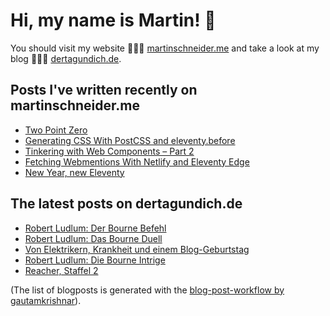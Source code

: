 # Hi, my name is Martin! 👋 
You should visit my website 👨🏼‍💻  [martinschneider.me](https://martinschneider.me) and take a look at my blog 🤷🏼‍♂️ [dertagundich.de](https://www.dertagundich.de).

## Posts I've written recently on martinschneider.me
<!-- MSME-POST-LIST:START -->
- [Two Point Zero](https://martinschneider.me/articles/two-point-zero/)
- [Generating CSS With PostCSS and eleventy.before](https://martinschneider.me/articles/generating-css-with-postcss-and-eleventy-before/)
- [Tinkering with Web Components – Part 2](https://martinschneider.me/articles/tinkering-with-web-components-part-2/)
- [Fetching Webmentions With Netlify and Eleventy Edge](https://martinschneider.me/articles/fetching-webmentions-with-netlify-and-eleventy-edge/)
- [New Year, new Eleventy](https://martinschneider.me/articles/new-year-new-eleventy/)
<!-- MSME-POST-LIST:END -->

## The latest posts on dertagundich.de
<!-- DTUI-POST-LIST:START -->
- [Robert Ludlum: Der Bourne Befehl](https://www.dertagundich.de/blog/2024/02/robert-ludlum-der-bourne-befehl)
- [Robert Ludlum: Das Bourne Duell](https://www.dertagundich.de/blog/2024/02/robert-ludlum-das-bourne-duell)
- [Von Elektrikern, Krankheit und einem Blog-Geburtstag](https://www.dertagundich.de/blog/2024/02/von-elektrikern-krankheit-und-einem-blog-geburtstag)
- [Robert Ludlum: Die Bourne Intrige](https://www.dertagundich.de/blog/2024/02/robert-ludlum-die-bourne-intrige)
- [Reacher, Staffel 2](https://www.dertagundich.de/blog/2024/02/reacher-staffel-2)
<!-- DTUI-POST-LIST:END -->

(The list of blogposts is generated with the [blog-post-workflow by gautamkrishnar](https://github.com/gautamkrishnar/blog-post-workflow)).
